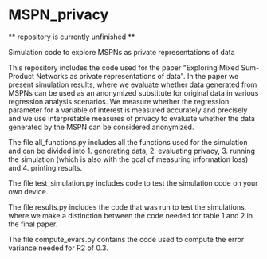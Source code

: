 # MSPN_privacy
** repository is currently unfinished **

Simulation code to explore MSPNs as private representations of data

This repository includes the code used for the paper "Exploring Mixed Sum-Product Networks as private representations of data". In the paper we present simulation results, where we evaluate whether data generated from MSPNs can be used as an anonymized substitute for original data in various regression analysis scenarios. We measure whether the regression parameter for a variable of interest is measured accurately and precisely and we use interpretable measures of privacy to evaluate whether the data generated by the MSPN can be considered anonymized. 

The file all_functions.py includes all the functions used for the simulation and can be divided into 1. generating data, 2. evaluating privacy, 3. running the simulation (which is also with the goal of measuring information loss) and 4. printing results. 

The file test_simulation.py includes code to test the simulation code on your own device.

The file results.py includes the code that was run to test the simulations, where we make a distinction between the code needed for table 1 and 2 in the final paper.

The file compute_evars.py contains the code used to compute the error variance needed for R2 of 0.3.






